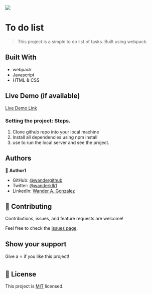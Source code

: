 ![](https://img.shields.io/badge/Microverse-blueviolet)

# To do list

> This project is a simple to do list of tasks. Built using webpack.


## Built With

- webpack
- Javascript
- HTML & CSS

## Live Demo (if available)

[Live Demo Link](https://livedemo.com)


### Setting the project: Steps.
1. Clone github repo into your local machine
2. Install all dependencies using npm install
3. use <npm run start> to run the local server and see the project.


## Authors

👤 **Author1**


- GitHub: [@wandergithub](https://github.com/wandergithub)
- Twitter: [@wanderklk1](https://twitter.com/wanderklk1)
- LinkedIn: [Wander A. Gonzalez](https://www.linkedin.com/in/wander-a-gonzalez-53127b205/)

## 🤝 Contributing

Contributions, issues, and feature requests are welcome!

Feel free to check the [issues page](../../issues/).

## Show your support

Give a ⭐️ if you like this project!

## 📝 License

This project is [MIT](./MIT.md) licensed.
